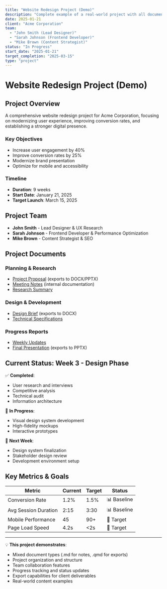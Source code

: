 ```yaml
---
title: "Website Redesign Project (Demo)"
description: "Complete example of a real-world project with all document types"
date: 2025-01-21
client: "Acme Corporation"
team:
  - "John Smith (Lead Designer)"
  - "Sarah Johnson (Frontend Developer)"  
  - "Mike Brown (Content Strategist)"
status: "In Progress"
start_date: "2025-01-21"
target_completion: "2025-03-15"
type: "project"
---
```


# Website Redesign Project (Demo)

## Project Overview

A comprehensive website redesign project for Acme Corporation, focusing on modernizing user experience, improving conversion rates, and establishing a stronger digital presence.

### Key Objectives
- Increase user engagement by 40%
- Improve conversion rates by 25%
- Modernize brand presentation  
- Optimize for mobile and accessibility

### Timeline
- **Duration**: 9 weeks
- **Start Date**: January 21, 2025
- **Target Launch**: March 15, 2025

## Project Team
- **John Smith** - Lead Designer & UX Research
- **Sarah Johnson** - Frontend Developer & Performance Optimization
- **Mike Brown** - Content Strategist & SEO

## Project Documents

### Planning & Research
- [Project Proposal](./project-proposal/) (exports to DOCX/PPTX)
- [Meeting Notes](./meeting-notes/) (internal documentation)
- [Research Summary](./research-summary/)

### Design & Development  
- [Design Brief](./design-brief/) (exports to DOCX)
- [Technical Specifications](./technical-specs/)

### Progress Reports
- [Weekly Updates](./weekly-reports/)
- [Final Presentation](./final-presentation/) (exports to PPTX)

## Current Status: Week 3 - Design Phase

✅ **Completed**:
- User research and interviews
- Competitive analysis  
- Technical audit
- Information architecture

🔄 **In Progress**:
- Visual design system development
- High-fidelity mockups
- Interactive prototypes

📅 **Next Week**:
- Design system finalization
- Stakeholder design review
- Development environment setup

## Key Metrics & Goals

| Metric | Current | Target | Status |
|--------|---------|--------|--------|
| Conversion Rate | 1.2% | 1.5% | 📊 Baseline |
| Avg Session Duration | 2:15 | 3:30 | 📊 Baseline |
| Mobile Performance | 45 | 90+ | 🎯 Target |
| Page Load Speed | 4.2s | <2s | 🎯 Target |

---

💡 **This project demonstrates**:
- Mixed document types (.md for notes, .qmd for exports)
- Project organization and structure
- Team collaboration features  
- Progress tracking and status updates
- Export capabilities for client deliverables
- Real-world content examples